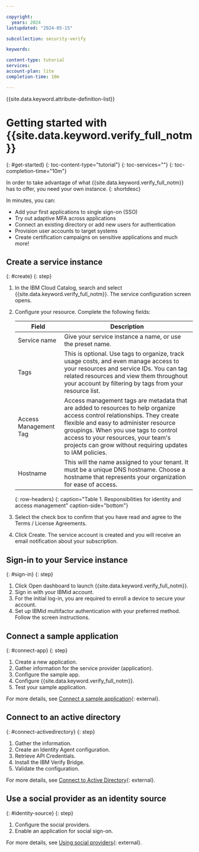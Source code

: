 ```yaml
---

copyright:
  years: 2024
lastupdated: "2024-05-15"

subcollection: security-verify

keywords:

content-type: tutorial
services:
account-plan: lite
completion-time: 10m

---
```


{{site.data.keyword.attribute-definition-list}}


# Getting started with {{site.data.keyword.verify_full_notm}}
{: #get-started}
{: toc-content-type="tutorial"}
{: toc-services=""}
{: toc-completion-time="10m"}

In order to take advantage of what {{site.data.keyword.verify_full_notm}} has to offer, you need your own instance.
{: shortdesc}

In minutes, you can:
- Add your first applications to single sign-on (SSO)
- Try out adaptive MFA across applications
- Connect an existing directory or add new users for authentication
- Provision user accounts to target systems
- Create certification campaigns on sensitive applications and much more!

## Create a service instance
{: #create}
{: step}

1. In the IBM Cloud Catalog, search and select {{site.data.keyword.verify_full_notm}}. The service configuration screen opens.
2. Configure your resource. Complete the following fields:

   |  Field | Description |
   |----------|-----------------------|
   |Service name| Give your service instance a name, or use the preset name. |
   |Tags| This is optional. Use tags to organize, track usage costs, and even manage access to your resources and service IDs. You can tag related resources and view them throughout your account by    filtering by tags from your resource list.|
   |Access Management Tag| Access management tags are metadata that are added to resources to help organize access control relationships. They create flexible and easy to administer resource groupings. When you use tags to control access to your resources, your team's projects can grow without requiring updates to IAM policies. |
   |Hostname| This will the name assigned to your tenant. It must be a unique DNS hostname. Choose a hostname that represents your organization for ease of access.|
   {: row-headers}
   {: caption="Table 1. Responsibilities for identity and access management" caption-side="bottom"}

3. Select the check box to confirm that you have read and agree to the Terms / License Agreements.
4. Click Create. The service account is created and you will receive an email notification about your subscription.

## Sign-in to your Service instance
{: #sign-in}
{: step}

1. Click Open dashboard to launch {{site.data.keyword.verify_full_notm}}.
2. Sign in with your IBMid account.
3. For the initial log-in, you are required to enroll a device to secure your account.
4. Set up IBMid multifactor authentication with your preferred method. Follow the screen instructions.


## Connect a sample application
{: #connect-app}
{: step}

1. Create a new application.
2. Gather information for the service provider (application).
3. Configure the sample app.
4. Configure {{site.data.keyword.verify_full_notm}}.
5. Test your sample application.

For more details, see [Connect a sample application](https://docs.verify.ibm.com/verify/docs/getting-started-connect-a-sample-application){: external}.

## Connect to an active directory
{: #connect-activedirectory}
{: step}

1. Gather the information.
2. Create an Identity Agent configuration.
3. Retrieve API Credentials.
4. Install the IBM Verify Bridge.
5. Validate the configuration.

For more details, see [Connect to Active Directory](https://docs.verify.ibm.com/verify/docs/connect-to-active-directory){: external}.

## Use a social provider as an identity source
{: #identity-source}
{: step}
1. Configure the social providers.
2. Enable an application for social sign-on.

For more details, see [Using social providers](https://docs.verify.ibm.com/verify/docs/identity-sources-1-connect-social-providers){: external}.
